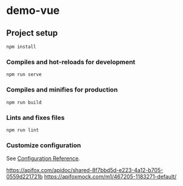 # demo-vue

## Project setup
```
npm install
```

### Compiles and hot-reloads for development
```
npm run serve
```

### Compiles and minifies for production
```
npm run build
```

### Lints and fixes files
```
npm run lint
```

### Customize configuration
See [Configuration Reference](https://cli.vuejs.org/config/).

https://apifox.com/apidoc/shared-8f7bbd5d-e223-4a12-b705-0559d221721b
https://apifoxmock.com/m1/467205-1183271-default/